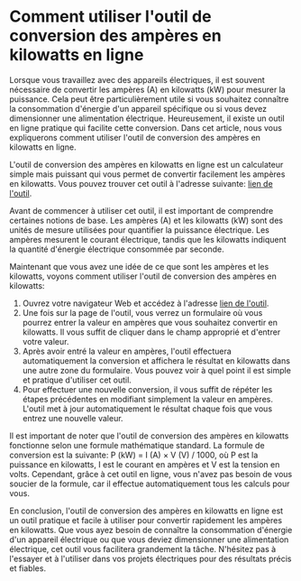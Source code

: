 Comment utiliser l'outil de conversion des ampères en kilowatts en ligne
========================================================================

Lorsque vous travaillez avec des appareils électriques, il est souvent nécessaire de convertir les ampères (A) en kilowatts (kW) pour mesurer la puissance. Cela peut être particulièrement utile si vous souhaitez connaître la consommation d'énergie d'un appareil spécifique ou si vous devez dimensionner une alimentation électrique. Heureusement, il existe un outil en ligne pratique qui facilite cette conversion. Dans cet article, nous vous expliquerons comment utiliser l'outil de conversion des ampères en kilowatts en ligne.

L'outil de conversion des ampères en kilowatts en ligne est un calculateur simple mais puissant qui vous permet de convertir facilement les ampères en kilowatts. Vous pouvez trouver cet outil à l'adresse suivante: [lien de l'outil](https://www.onlinecalculatorsfree.com/fr/tools/amps-to-kilowatts-calculator.html).

Avant de commencer à utiliser cet outil, il est important de comprendre certaines notions de base. Les ampères (A) et les kilowatts (kW) sont des unités de mesure utilisées pour quantifier la puissance électrique. Les ampères mesurent le courant électrique, tandis que les kilowatts indiquent la quantité d'énergie électrique consommée par seconde.

Maintenant que vous avez une idée de ce que sont les ampères et les kilowatts, voyons comment utiliser l'outil de conversion des ampères en kilowatts:

1. Ouvrez votre navigateur Web et accédez à l'adresse [lien de l'outil](https://www.onlinecalculatorsfree.com/fr/tools/amps-to-kilowatts-calculator.html).
2. Une fois sur la page de l'outil, vous verrez un formulaire où vous pourrez entrer la valeur en ampères que vous souhaitez convertir en kilowatts. Il vous suffit de cliquer dans le champ approprié et d'entrer votre valeur.
3. Après avoir entré la valeur en ampères, l'outil effectuera automatiquement la conversion et affichera le résultat en kilowatts dans une autre zone du formulaire. Vous pouvez voir à quel point il est simple et pratique d'utiliser cet outil.
4. Pour effectuer une nouvelle conversion, il vous suffit de répéter les étapes précédentes en modifiant simplement la valeur en ampères. L'outil met à jour automatiquement le résultat chaque fois que vous entrez une nouvelle valeur.

Il est important de noter que l'outil de conversion des ampères en kilowatts fonctionne selon une formule mathématique standard. La formule de conversion est la suivante: P (kW) = I (A) × V (V) / 1000, où P est la puissance en kilowatts, I est le courant en ampères et V est la tension en volts. Cependant, grâce à cet outil en ligne, vous n'avez pas besoin de vous soucier de la formule, car il effectue automatiquement tous les calculs pour vous.

En conclusion, l'outil de conversion des ampères en kilowatts en ligne est un outil pratique et facile à utiliser pour convertir rapidement les ampères en kilowatts. Que vous ayez besoin de connaître la consommation d'énergie d'un appareil électrique ou que vous deviez dimensionner une alimentation électrique, cet outil vous facilitera grandement la tâche. N'hésitez pas à l'essayer et à l'utiliser dans vos projets électriques pour des résultats précis et fiables.